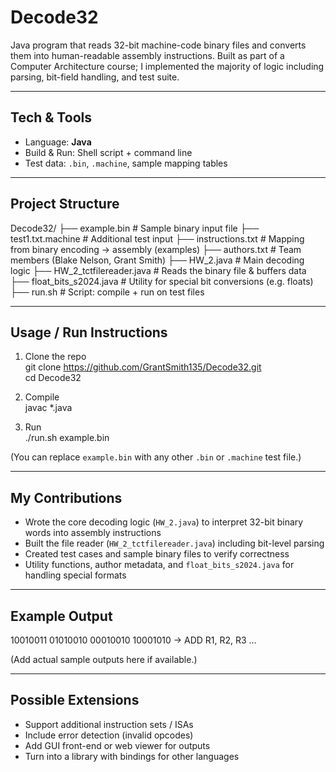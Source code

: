 # Decode32

Java program that reads 32-bit machine-code binary files and converts them into human-readable assembly instructions. Built as part of a Computer Architecture course; I implemented the majority of logic including parsing, bit-field handling, and test suite.

---

## Tech & Tools

- Language: **Java**
- Build & Run: Shell script + command line
- Test data: `.bin`, `.machine`, sample mapping tables

---

## Project Structure

Decode32/
├── example.bin                 # Sample binary input file
├── test1.txt.machine           # Additional test input
├── instructions.txt            # Mapping from binary encoding → assembly (examples)
├── authors.txt                 # Team members (Blake Nelson, Grant Smith)
├── HW_2.java                   # Main decoding logic
├── HW_2_tctfilereader.java     # Reads the binary file & buffers data
├── float_bits_s2024.java       # Utility for special bit conversions (e.g. floats)
├── run.sh                      # Script: compile + run on test files

---

## Usage / Run Instructions

1. Clone the repo  
   git clone https://github.com/GrantSmith135/Decode32.git  
   cd Decode32

2. Compile  
   javac *.java

3. Run  
   ./run.sh example.bin

(You can replace `example.bin` with any other `.bin` or `.machine` test file.)

---

## My Contributions

- Wrote the core decoding logic (`HW_2.java`) to interpret 32-bit binary words into assembly instructions
- Built the file reader (`HW_2_tctfilereader.java`) including bit-level parsing
- Created test cases and sample binary files to verify correctness
- Utility functions, author metadata, and `float_bits_s2024.java` for handling special formats

---

## Example Output

10010011 01010010 00010010 10001010 → ADD R1, R2, R3
…

(Add actual sample outputs here if available.)

---

## Possible Extensions

- Support additional instruction sets / ISAs
- Include error detection (invalid opcodes)
- Add GUI front-end or web viewer for outputs
- Turn into a library with bindings for other languages
